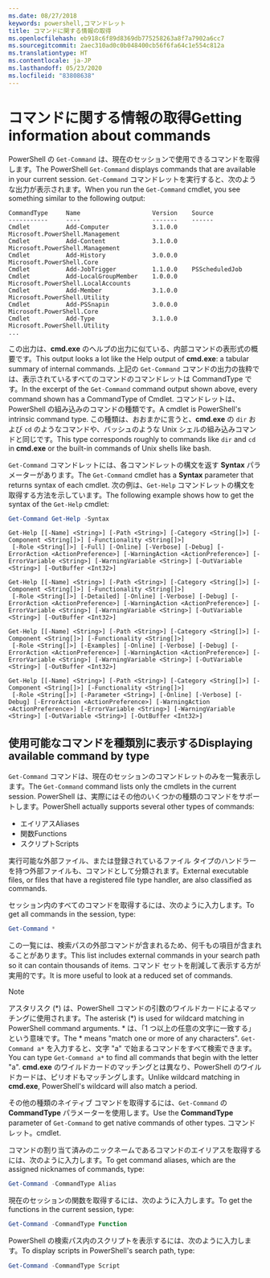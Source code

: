 ```yaml
---
ms.date: 08/27/2018
keywords: powershell,コマンドレット
title: コマンドに関する情報の取得
ms.openlocfilehash: eb918c6f89d8369db775258263a8f7a7902a6cc7
ms.sourcegitcommit: 2aec310ad0c0b048400cb56f6fa64c1e554c812a
ms.translationtype: HT
ms.contentlocale: ja-JP
ms.lasthandoff: 05/23/2020
ms.locfileid: "83808638"
---
```

# <a name="getting-information-about-commands"></a><span data-ttu-id="8b95a-103">コマンドに関する情報の取得</span><span class="sxs-lookup"><span data-stu-id="8b95a-103">Getting information about commands</span></span>

<span data-ttu-id="8b95a-104">PowerShell の `Get-Command` は、現在のセッションで使用できるコマンドを取得します。</span><span class="sxs-lookup"><span data-stu-id="8b95a-104">The PowerShell `Get-Command` displays commands that are available in your current session.</span></span>
<span data-ttu-id="8b95a-105">`Get-Command` コマンドレットを実行すると、次のような出力が表示されます。</span><span class="sxs-lookup"><span data-stu-id="8b95a-105">When you run the `Get-Command` cmdlet, you see something similar to the following output:</span></span>

```output
CommandType     Name                    Version    Source
-----------     ----                    -------    ------
Cmdlet          Add-Computer            3.1.0.0    Microsoft.PowerShell.Management
Cmdlet          Add-Content             3.1.0.0    Microsoft.PowerShell.Management
Cmdlet          Add-History             3.0.0.0    Microsoft.PowerShell.Core
Cmdlet          Add-JobTrigger          1.1.0.0    PSScheduledJob
Cmdlet          Add-LocalGroupMember    1.0.0.0    Microsoft.PowerShell.LocalAccounts
Cmdlet          Add-Member              3.1.0.0    Microsoft.PowerShell.Utility
Cmdlet          Add-PSSnapin            3.0.0.0    Microsoft.PowerShell.Core
Cmdlet          Add-Type                3.1.0.0    Microsoft.PowerShell.Utility
...
```

<span data-ttu-id="8b95a-106">この出力は、**cmd.exe** のヘルプの出力に似ている、内部コマンドの表形式の概要です。</span><span class="sxs-lookup"><span data-stu-id="8b95a-106">This output looks a lot like the Help output of **cmd.exe**: a tabular summary of internal commands.</span></span> <span data-ttu-id="8b95a-107">上記の `Get-Command` コマンドの出力の抜粋では、表示されているすべてのコマンドのコマンドレットは CommandType です。</span><span class="sxs-lookup"><span data-stu-id="8b95a-107">In the excerpt of the `Get-Command` command output shown above, every command shown has a CommandType of Cmdlet.</span></span> <span data-ttu-id="8b95a-108">コマンドレットは、PowerShell の組み込みのコマンドの種類です。</span><span class="sxs-lookup"><span data-stu-id="8b95a-108">A cmdlet is PowerShell's intrinsic command type.</span></span> <span data-ttu-id="8b95a-109">この種類は、おおまかに言うと、**cmd.exe** の `dir` および `cd` のようなコマンドや、バッシュのような Unix シェルの組み込みコマンドと同じです。</span><span class="sxs-lookup"><span data-stu-id="8b95a-109">This type corresponds roughly to commands like `dir` and `cd` in **cmd.exe** or the built-in commands of Unix shells like bash.</span></span>

<span data-ttu-id="8b95a-110">`Get-Command` コマンドレットには、各コマンドレットの構文を返す **Syntax** パラメーターがあります。</span><span class="sxs-lookup"><span data-stu-id="8b95a-110">The `Get-Command` cmdlet has a **Syntax** parameter that returns syntax of each cmdlet.</span></span> <span data-ttu-id="8b95a-111">次の例は、`Get-Help` コマンドレットの構文を取得する方法を示しています。</span><span class="sxs-lookup"><span data-stu-id="8b95a-111">The following example shows how to get the syntax of the `Get-Help` cmdlet:</span></span>

```powershell
Get-Command Get-Help -Syntax
```

```output
Get-Help [[-Name] <String>] [-Path <String>] [-Category <String[]>] [-Component <String[]>] [-Functionality <String[]>]
 [-Role <String[]>] [-Full] [-Online] [-Verbose] [-Debug] [-ErrorAction <ActionPreference>] [-WarningAction <ActionPreference>] [-ErrorVariable <String>] [-WarningVariable <String>] [-OutVariable <String>] [-OutBuffer <Int32>]

Get-Help [[-Name] <String>] [-Path <String>] [-Category <String[]>] [-Component <String[]>] [-Functionality <String[]>]
 [-Role <String[]>] [-Detailed] [-Online] [-Verbose] [-Debug] [-ErrorAction <ActionPreference>] [-WarningAction <ActionPreference>] [-ErrorVariable <String>] [-WarningVariable <String>] [-OutVariable <String>] [-OutBuffer <Int32>]

Get-Help [[-Name] <String>] [-Path <String>] [-Category <String[]>] [-Component <String[]>] [-Functionality <String[]>]
 [-Role <String[]>] [-Examples] [-Online] [-Verbose] [-Debug] [-ErrorAction <ActionPreference>] [-WarningAction <ActionPreference>] [-ErrorVariable <String>] [-WarningVariable <String>] [-OutVariable <String>] [-OutBuffer <Int32>]

Get-Help [[-Name] <String>] [-Path <String>] [-Category <String[]>] [-Component <String[]>] [-Functionality <String[]>]
 [-Role <String[]>] [-Parameter <String>] [-Online] [-Verbose] [-Debug] [-ErrorAction <ActionPreference>] [-WarningAction <ActionPreference>] [-ErrorVariable <String>] [-WarningVariable <String>] [-OutVariable <String>] [-OutBuffer <Int32>]
```

## <a name="displaying-available-command-by-type"></a><span data-ttu-id="8b95a-112">使用可能なコマンドを種類別に表示する</span><span class="sxs-lookup"><span data-stu-id="8b95a-112">Displaying available command by type</span></span>

<span data-ttu-id="8b95a-113">`Get-Command` コマンドは、現在のセッションのコマンドレットのみを一覧表示します。</span><span class="sxs-lookup"><span data-stu-id="8b95a-113">The `Get-Command` command lists only the cmdlets in the current session.</span></span> <span data-ttu-id="8b95a-114">PowerShell は、実際にはその他のいくつかの種類のコマンドをサポートします。</span><span class="sxs-lookup"><span data-stu-id="8b95a-114">PowerShell actually supports several other types of commands:</span></span>

- <span data-ttu-id="8b95a-115">エイリアス</span><span class="sxs-lookup"><span data-stu-id="8b95a-115">Aliases</span></span>
- <span data-ttu-id="8b95a-116">関数</span><span class="sxs-lookup"><span data-stu-id="8b95a-116">Functions</span></span>
- <span data-ttu-id="8b95a-117">スクリプト</span><span class="sxs-lookup"><span data-stu-id="8b95a-117">Scripts</span></span>

<span data-ttu-id="8b95a-118">実行可能な外部ファイル、または登録されているファイル タイプのハンドラーを持つ外部ファイルも、コマンドとして分類されます。</span><span class="sxs-lookup"><span data-stu-id="8b95a-118">External executable files, or files that have a registered file type handler, are also classified as commands.</span></span>

<span data-ttu-id="8b95a-119">セッション内のすべてのコマンドを取得するには、次のように入力します。</span><span class="sxs-lookup"><span data-stu-id="8b95a-119">To get all commands in the session, type:</span></span>

```powershell
Get-Command *
```

<span data-ttu-id="8b95a-120">この一覧には、検索パスの外部コマンドが含まれるため、何千もの項目が含まれることがあります。</span><span class="sxs-lookup"><span data-stu-id="8b95a-120">This list includes external commands in your search path so it can contain thousands of items.</span></span>
<span data-ttu-id="8b95a-121">コマンド セットを削減して表示する方が実用的です。</span><span class="sxs-lookup"><span data-stu-id="8b95a-121">It is more useful to look at a reduced set of commands.</span></span>

> [!NOTE]
> <span data-ttu-id="8b95a-122">アスタリスク (\*) は、PowerShell コマンドの引数のワイルドカードによるマッチングに使用されます。</span><span class="sxs-lookup"><span data-stu-id="8b95a-122">The asterisk (\*) is used for wildcard matching in PowerShell command arguments.</span></span> <span data-ttu-id="8b95a-123">\* は、「1 つ以上の任意の文字に一致する」という意味です。</span><span class="sxs-lookup"><span data-stu-id="8b95a-123">The \* means "match one or more of any characters".</span></span> <span data-ttu-id="8b95a-124">`Get-Command a*` を入力すると、文字 "a" で始まるコマンドをすべて検索できます。</span><span class="sxs-lookup"><span data-stu-id="8b95a-124">You can type `Get-Command a*` to find all commands that begin with the letter "a".</span></span> <span data-ttu-id="8b95a-125">**cmd.exe** のワイルドカードのマッチングとは異なり、PowerShell のワイルドカードは、ピリオドもマッチングします。</span><span class="sxs-lookup"><span data-stu-id="8b95a-125">Unlike wildcard matching in **cmd.exe**, PowerShell's wildcard will also match a period.</span></span>

<span data-ttu-id="8b95a-126">その他の種類のネイティブ コマンドを取得するには、`Get-Command` の **CommandType** パラメーターを使用します。</span><span class="sxs-lookup"><span data-stu-id="8b95a-126">Use the **CommandType** parameter of `Get-Command` to get native commands of other types.</span></span>
<span data-ttu-id="8b95a-127">コマンドレット。</span><span class="sxs-lookup"><span data-stu-id="8b95a-127">cmdlet.</span></span>

<span data-ttu-id="8b95a-128">コマンドの割り当て済みのニックネームであるコマンドのエイリアスを取得するには、次のように入力します。</span><span class="sxs-lookup"><span data-stu-id="8b95a-128">To get command aliases, which are the assigned nicknames of commands, type:</span></span>

```powershell
Get-Command -CommandType Alias
```

<span data-ttu-id="8b95a-129">現在のセッションの関数を取得するには、次のように入力します。</span><span class="sxs-lookup"><span data-stu-id="8b95a-129">To get the functions in the current session, type:</span></span>

```powershell
Get-Command -CommandType Function
```

<span data-ttu-id="8b95a-130">PowerShell の検索パス内のスクリプトを表示するには、次のように入力します。</span><span class="sxs-lookup"><span data-stu-id="8b95a-130">To display scripts in PowerShell's search path, type:</span></span>

```powershell
Get-Command -CommandType Script
```
